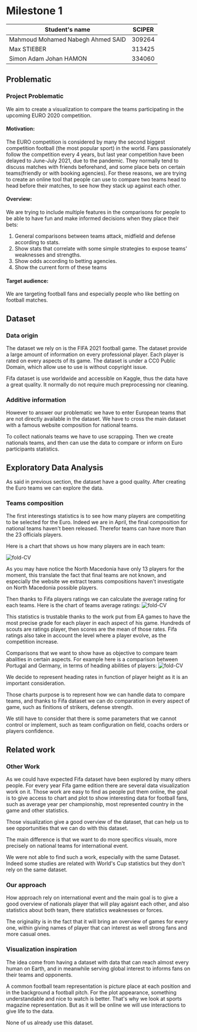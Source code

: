 # Milestone 1

| Student's name                    | SCIPER |
| --------------                    | ------ |
| Mahmoud Mohamed Nabegh Ahmed SAID | 309264 |
| Max STIEBER                       | 313425 |
| Simon Adam Johan HAMON            | 334060 |

## Problematic

### Project Problematic

We aim to create a visualization to compare the teams participating in the upcoming EURO 2020 competition.

#### Motivation:
The EURO competition is considered by many the second biggest competition football (the most popular sport) in the world. Fans passionately follow the competition every 4 years, but last year competition have been delayed to June-July 2021, due to the pandemic. They normally tend to discuss matches with friends beforehand, and some place bets on certain teams(friendly or with booking agencies). For these reasons, we are trying to create an online tool that people can use to compare two teams head to head before their matches, to see how they stack up against each other.


#### Overview:
We are trying to include multiple features in the comparisons for people to be able to have fun and make informed decisions when they place their bets:
1. General comparisons between teams attack, midfield and defense according to stats.
1. Show stats that correlate with some simple strategies to expose teams' weaknesses and strengths.
1. Show odds according to betting agencies.
1. Show the current form of these teams

#### Target audience:
We are targeting football fans and especially people who like betting on football matches.




## Dataset

### Data origin
The dataset we rely on is the FIFA 2021 football game. The dataset provide a large amount of information on every professional player. Each player is rated on every aspects of its game. The dataset is under a CC0 Public Domain, which allow use to use is without copyright issue. 

Fifa dataset is use worldwide and accessible on Kaggle, thus the data have a great quality. It normally do not require much preprocessing nor cleaning. 

### Additive information

However to answer our problematic we have to enter European teams that are not directly available in the dataset. We have to cross the main dataset with a famous website composition for national teams.

To collect nationals teams we have to use scrapping. Then we create nationals teams, and then can use the data to compare or inform on Euro participants statistics. 



## Exploratory Data Analysis

As said in previous section, the dataset have a good quality. After creating the Euro teams we can explore the data. 

### Teams composition

The first interestings statistics is to see how many players are competiting to be selected for the Euro. Indeed we are in April, the final composition for national teams haven't been released. Therefor teams can have more than the 23 officials players. 

Here is a chart that shows us how many players are in each team:

![fold-CV](images/teams_completness.png)

As you may have notice the North Macedonia have only 13 players for the moment, this translate the fact that final teams are not known, and especially the website we extract teams compositions haven't investigate on North Macedonia possible players. 

Then thanks to Fifa players ratings we can calculate the average rating for each teams. Here is the chart of teams average ratings: 
![fold-CV](images/teams_overall.png)

This statistics is trustable thanks to the work put from EA games to have the most precise grade for each player in each aspect of his game. Hundreds of scouts are ratings player, then scores are the mean of those rates. Fifa ratings also take in account the level where a player evolve, as the competition increase.

Comparisons that we want to show have as objective to compare team abalities in certain aspects. For example here is a comparison between Portugal and Germany, in terms of heading abilities of players: 
![fold-CV](images/heading_abilities.png)

We decide to represent heading rates in function of player height as it is an important consideration.

Those charts purpose is to represent how we can handle data to compare teams, and thanks to Fifa dataset we can do comparation in every aspect of game, such as finitions of strikers, defense strength.

We still have to consider that there is some parameters that we cannot control or implement, such as team configuration on field, coachs orders or players confidence. 





## Related work


### Other Work
As we could have expected Fifa dataset have been explored by many others people. For every year Fifa game edition there are several data visualization work on it. Those work are easy to find as people put them online, the goal is to give access to chart and plot to show interesting data for football fans, such as average year per championship, most represented country in the game and other statistics. 

Those visualization give a good overview of the dataset, that can help us to see opportunities that we can do with this dataset. 

The main difference is that we want to do more specifics visuals, more precisely on national teams for international event. 

We were not able to find such a work, especially with the same Dataset. Indeed some studies are related with World's Cup statistics but they don't rely on the same dataset. 



### Our approach
How approach rely on international event and the main goal is to give a good overview of nationals player that will play agaisnt each other, and also statistics about both team, there statistics weaknesses or forces.

The originality is in the fact that it will bring an overview of games for every one, within giving names of player that can interest as well strong fans and more casual ones. 


### Visualization inspiration
The idea come from having a dataset with data that can reach almost every human on Earth, and in meanwhile serving global interest to informs fans on their teams and opponents. 

A common football team representation is picture place at each position and in the background a football pitch. For the plot appearance, something understandable and nice to watch is better.  That's why we look at sports magazine representation. But as it will be online we will use interactions to give life to the data. 

None of us already use this dataset.